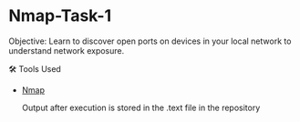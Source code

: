 # Nmap-Task-1

Objective: Learn to discover open ports on devices in your local network to understand
network exposure.

🛠 Tools Used
- [Nmap](https://nmap.org/)

  Output after execution is stored in the .text file in the repository
